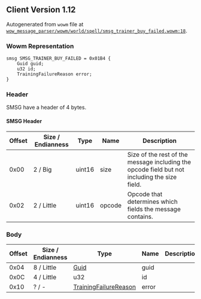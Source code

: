 ## Client Version 1.12

Autogenerated from `wowm` file at [`wow_message_parser/wowm/world/spell/smsg_trainer_buy_failed.wowm:18`](https://github.com/gtker/wow_messages/tree/main/wow_message_parser/wowm/world/spell/smsg_trainer_buy_failed.wowm#L18).

### Wowm Representation
```rust,ignore
smsg SMSG_TRAINER_BUY_FAILED = 0x01B4 {
    Guid guid;
    u32 id;
    TrainingFailureReason error;
}
```
### Header
SMSG have a header of 4 bytes.

#### SMSG Header
| Offset | Size / Endianness | Type   | Name   | Description |
| ------ | ----------------- | ------ | ------ | ----------- |
| 0x00   | 2 / Big           | uint16 | size   | Size of the rest of the message including the opcode field but not including the size field.|
| 0x02   | 2 / Little        | uint16 | opcode | Opcode that determines which fields the message contains.|
### Body
| Offset | Size / Endianness | Type | Name | Description |
| ------ | ----------------- | ---- | ---- | ----------- |
| 0x04 | 8 / Little | [Guid](../spec/packed-guid.md) | guid |  |
| 0x0C | 4 / Little | u32 | id |  |
| 0x10 | ? / - | [TrainingFailureReason](trainingfailurereason.md) | error |  |
